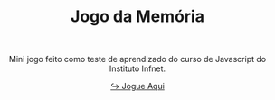 <h1 align="center">Jogo da Memória</h1>
<br>
<div align="center">
  <p>Mini jogo feito como teste de aprendizado do curso de Javascript do Instituto Infnet.</p>
  <a href="https://luanribeir.github.io/jogo-da-memoria/">↪ Jogue Aqui</a>
</div>
